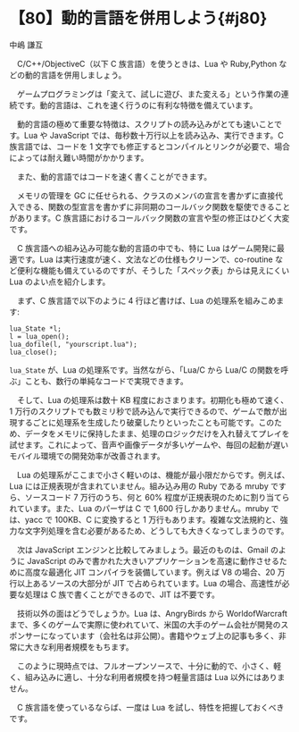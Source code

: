 # 【80】動的言語を併用しよう{#j80}

<div class="author">中嶋 謙互</div>

　C/C++/ObjectiveC（以下 C 族言語）を使うときは、Lua や Ruby,Python などの動的言語を併用しましょう。

　ゲームプログラミングは「変えて、試しに遊び、また変える」という作業の連続です。動的言語は、これを速く行うのに有利な特徴を備えています。

　動的言語の極めて重要な特徴は、スクリプトの読み込みがとても速いことです。Lua や JavaScript では、毎秒数十万行以上を読み込み、実行できます。C 族言語では、コードを 1 文字でも修正するとコンパイルとリンクが必要で、場合によっては耐え難い時間がかかります。

　また、動的言語ではコードを速く書くことができます。

　メモリの管理を GC に任せられる、クラスのメンバの宣言を書かずに直接代入できる、関数の型宣言を書かずに非同期のコールバック関数を駆使できることがあります。C 族言語におけるコールバック関数の宣言や型の修正はひどく大変です。

　C 族言語への組み込み可能な動的言語の中でも、特に Lua はゲーム開発に最適です。Lua は実行速度が速く、文法などの仕様もクリーンで、co-routine など便利な機能も備えているのですが、そうした「スペック表」からは見えにくい Lua のよい点を紹介します。

　まず、C 族言語で以下のように 4 行ほど書けば、Lua の処理系を組みこめます:

```
lua_State *l;
l = lua_open();
lua_dofile(l, "yourscript.lua");
lua_close();
```

`lua_State` が、Lua の処理系です。当然ながら、「Lua/C から Lua/C の関数を呼ぶ」ことも、数行の単純なコードで実現できます。

　そして、Lua の処理系は数十 KB 程度におさまります。初期化も極めて速く、1 万行のスクリプトでも数ミリ秒で読み込んで実行できるので、ゲームで敵が出現するごとに処理系を生成したり破棄したりといったことも可能です。このため、データをメモリに保持したまま、処理のロジックだけを入れ替えてプレイを試せます。これによって、音声や画像データが多いゲームや、毎回の起動が遅いモバイル環境での開発効率が改善されます。

　Lua の処理系がここまで小さく軽いのは、機能が最小限だからです。例えば、Lua には正規表現が含まれていません。組み込み用の Ruby である mruby ですら、ソースコード 7 万行のうち、何と 60% 程度が正規表現のために割り当てられています。また、Lua のパーザは C で 1,600 行しかありません。mruby では、yacc で 100KB、C に変換すると 1 万行もあります。複雑な文法規約と、強力な文字列処理を含む必要があるため、どうしても大きくなってしまうのです。

　次は JavaScript エンジンと比較してみましょう。最近のものは、Gmail のように JavaScript のみで書かれた大きいアプリケーションを高速に動作させるために高度な最適化 JIT コンパイラを装備しています。例えば V8 の場合、20 万行以上あるソースの大部分が JIT で占められています。Lua の場合、高速性が必要な処理は C 族で書くことができるので、JIT は不要です。

　技術以外の面はどうでしょうか。Lua は、AngryBirds から WorldofWarcraft まで、多くのゲームで実際に使われていて、米国の大手のゲーム会社が開発のスポンサーになっています（会社名は非公開）。書籍やウェブ上の記事も多く、非常に大きな利用者規模をもちます。

　このように現時点では、フルオープンソースで、十分に動的で、小さく、軽く、組み込みに適し、十分な利用者規模を持つ軽量言語は Lua 以外にはありません。

　C 族言語を使っているならば、一度は Lua を試し、特性を把握しておくべきです。
